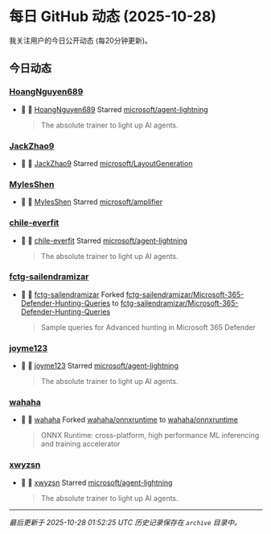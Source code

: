 # 每日 GitHub 动态 (2025-10-28)

我关注用户的今日公开动态 (每20分钟更新)。

## 今日动态

### [HoangNguyen689](https://github.com/HoangNguyen689)
- 🌟 👤 [HoangNguyen689](https://github.com/HoangNguyen689) Starred [microsoft/agent-lightning](https://github.com/microsoft/agent-lightning)
  > The absolute trainer to light up AI agents.

### [JackZhao9](https://github.com/JackZhao9)
- 🌟 👤 [JackZhao9](https://github.com/JackZhao9) Starred [microsoft/LayoutGeneration](https://github.com/microsoft/LayoutGeneration)

### [MylesShen](https://github.com/MylesShen)
- 🌟 👤 [MylesShen](https://github.com/MylesShen) Starred [microsoft/amplifier](https://github.com/microsoft/amplifier)

### [chile-everfit](https://github.com/chile-everfit)
- 🌟 👤 [chile-everfit](https://github.com/chile-everfit) Starred [microsoft/agent-lightning](https://github.com/microsoft/agent-lightning)
  > The absolute trainer to light up AI agents.

### [fctg-sailendramizar](https://github.com/fctg-sailendramizar)
- 🍴 👤 [fctg-sailendramizar](https://github.com/fctg-sailendramizar) Forked [fctg-sailendramizar/Microsoft-365-Defender-Hunting-Queries](https://github.com/fctg-sailendramizar/Microsoft-365-Defender-Hunting-Queries) to [fctg-sailendramizar/Microsoft-365-Defender-Hunting-Queries](https://github.com/fctg-sailendramizar/Microsoft-365-Defender-Hunting-Queries)
  > Sample queries for Advanced hunting in Microsoft 365 Defender

### [joyme123](https://github.com/joyme123)
- 🌟 👤 [joyme123](https://github.com/joyme123) Starred [microsoft/agent-lightning](https://github.com/microsoft/agent-lightning)
  > The absolute trainer to light up AI agents.

### [wahaha](https://github.com/wahaha)
- 🍴 👤 [wahaha](https://github.com/wahaha) Forked [wahaha/onnxruntime](https://github.com/wahaha/onnxruntime) to [wahaha/onnxruntime](https://github.com/wahaha/onnxruntime)
  > ONNX Runtime: cross-platform, high performance ML inferencing and training accelerator

### [xwyzsn](https://github.com/xwyzsn)
- 🌟 👤 [xwyzsn](https://github.com/xwyzsn) Starred [microsoft/agent-lightning](https://github.com/microsoft/agent-lightning)
  > The absolute trainer to light up AI agents.


---
*最后更新于 2025-10-28 01:52:25 UTC*
*历史记录保存在 `archive` 目录中。*
